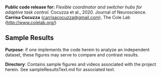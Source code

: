 **Public code release for:** *Flexible coordinator and switcher hubs for adaptive task control.* Cocuzza et al., 2020. Journal of Neuroscience.  
**Carrisa Cocuzza** (carrisacocuzza@gmail.com), The Cole Lab (http://www.colelab.org/)  

## Sample Results
**Purpose**: if one implements the code herein to analyze an independent dataset, these figures may serve to compare and contrast results. 

**Directory**: Contains sample figures and videos associated with the project herein. See sampleResultsText.md for associated text.
